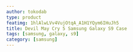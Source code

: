 ```yaml
---
author: tokodab
type: product
featimg: 1hlAlwLVv4VujOtqA_A1H1YQym6IHuJh5
title: Devil May Cry 5 Samsung Galaxy S9 Case
tags: [samsung, galaxy, s9]
category: [samsung]
---
```

